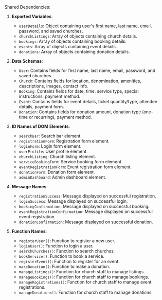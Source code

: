 Shared Dependencies:

1. **Exported Variables**: 
   - `userDetails`: Object containing user's first name, last name, email, password, and saved churches.
   - `churchListings`: Array of objects containing church details.
   - `bookings`: Array of objects containing booking details.
   - `events`: Array of objects containing event details.
   - `donations`: Array of objects containing donation details.

2. **Data Schemas**: 
   - `User`: Contains fields for first name, last name, email, password, and saved churches.
   - `Church`: Contains fields for location, denomination, amenities, descriptions, images, contact info.
   - `Booking`: Contains fields for date, time, service type, special instructions, payment method.
   - `Event`: Contains fields for event details, ticket quantity/type, attendee details, payment form.
   - `Donation`: Contains fields for donation amount, donation type (one-time or recurring), payment method.

3. **ID Names of DOM Elements**: 
   - `searchBar`: Search bar element.
   - `registrationForm`: Registration form element.
   - `loginForm`: Login form element.
   - `userProfile`: User profile element.
   - `churchListing`: Church listing element.
   - `serviceBookingForm`: Service booking form element.
   - `eventRegistrationForm`: Event registration form element.
   - `donationForm`: Donation form element.
   - `adminDashboard`: Admin dashboard element.

4. **Message Names**: 
   - `registrationSuccess`: Message displayed on successful registration.
   - `loginSuccess`: Message displayed on successful login.
   - `bookingConfirmation`: Message displayed on successful booking.
   - `eventRegistrationConfirmation`: Message displayed on successful event registration.
   - `donationConfirmation`: Message displayed on successful donation.

5. **Function Names**: 
   - `registerUser()`: Function to register a new user.
   - `loginUser()`: Function to login a user.
   - `searchChurches()`: Function to search churches.
   - `bookService()`: Function to book a service.
   - `registerEvent()`: Function to register for an event.
   - `makeDonation()`: Function to make a donation.
   - `manageListings()`: Function for church staff to manage listings.
   - `manageBookings()`: Function for church staff to manage bookings.
   - `manageRegistrations()`: Function for church staff to manage event registrations.
   - `manageDonations()`: Function for church staff to manage donations.